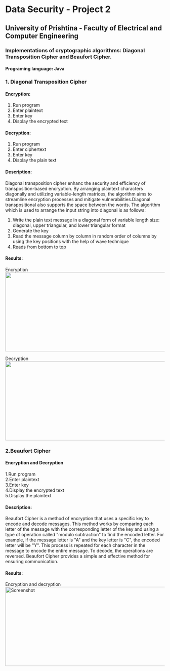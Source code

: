 # Data Security - Project 2
## University of Prishtina - Faculty of Electrical and Computer Engineering

### Implementations of cryptographic algorithms: Diagonal Transposition Cipher and Beaufort Cipher.


#### Programing language: Java

### 1. Diagonal Transposition Cipher
#### Encryption:
1. Run program
2. Enter plaintext
3. Enter key
4. Display the encrypted text

#### Decryption:
1. Run program
2. Enter ciphertext
3. Enter key
4. Display the plain text

#### Description:
Diagonal transposition cipher enhanc the security and efficiency of transposition-based encryption. By arranging plaintext characters diagonally and utilizing variable-length matrices, the algorithm aims to streamline encryption processes and mitigate vulnerabilities.Diagonal transpositional also supports the space between the words. The algorithm which is used to arrange the input string into diagonal is as follows:
1. Write the plain text message in a diagonal form of variable length size:  diagonal, upper triangular, and lower triangular format
2. Generate the key
3. Read the message column by column in random order of columns by using the key positions with the help of wave technique
4. Reads from bottom to top<br>

#### Results:
 Encryption <br>
<img src="https://github.com/mirgetagashi/DataSecurity/assets/154754089/a23457fa-44b5-4a47-9946-dc8b185ac636" width="700" height="250">

Decryption <br>
<img src="https://github.com/mirgetagashi/DataSecurity/assets/154754089/1bbcda03-a836-4a66-9aed-1b8e3426cceb" width="700" height="250">

### 2.Beaufort Cipher

#### Encryption and Decryption
1.Run program <br>
2.Enter plaintext<br>
3.Enter key<br>
4.Display the encrypted text<br>
5.Display the plaintext<br>

#### Description:
Beaufort Cipher is a method of encryption that uses a specific key to encode and decode messages. This method works by comparing each letter of the message with the corresponding letter of the key and using a type of operation called "modulo subtraction" to find the encoded letter. For example, if the message letter is "A" and the key letter is "C", the encoded letter will be "Y". This process is repeated for each character in the message to encode the entire message. To decode, the operations are reversed. Beaufort Cipher provides a simple and effective method for ensuring communication.<br>

#### Results:
Encryption and decryption <br>
<img src="https://github.com/mirgetagashi/DataSecurity/assets/154754089/b9bea575-4417-4b1c-8a7b-c3c543e24030" alt="Screenshot" width="700" height="250">











